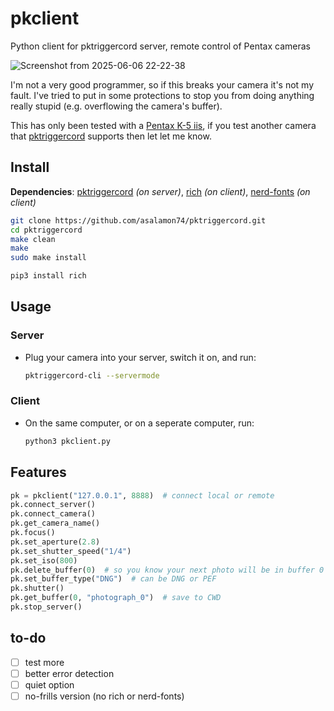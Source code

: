 # pkclient
Python client for pktriggercord server, remote control of Pentax cameras

![Screenshot from 2025-06-06 22-22-38](https://github.com/user-attachments/assets/ea16dd75-bd95-4abf-b697-9579dfe1d321)


I'm not a very good programmer, so if this breaks your camera it's not my fault. I've tried to put in some protections to stop you from doing anything really stupid (e.g. overflowing the camera's buffer).

This has only been tested with a [Pentax K-5 iis](https://www.pentaxforums.com/camerareviews/pentax-k-5-iis.html), if you test another camera that [pktriggercord](https://github.com/asalamon74/pktriggercord?tab=readme-ov-file#cameras) supports then let let me know.

## Install

**Dependencies**: [pktriggercord](https://github.com/asalamon74/pktriggercord) *(on server)*, [rich](https://github.com/Textualize/rich) *(on client)*, [nerd-fonts](https://github.com/ryanoasis/nerd-fonts) *(on client)*
``` bash
git clone https://github.com/asalamon74/pktriggercord.git
cd pktriggercord
make clean
make
sudo make install
```

``` bash
pip3 install rich
```

## Usage

### Server

- Plug your camera into your server, switch it on, and run:

  ``` bash
  pktriggercord-cli --servermode
  ```

### Client

- On the same computer, or on a seperate computer, run:

  ``` bash
  python3 pkclient.py
  ```

## Features

``` python
pk = pkclient("127.0.0.1", 8888)  # connect local or remote
pk.connect_server()
pk.connect_camera()
pk.get_camera_name()
pk.focus()
pk.set_aperture(2.8)
pk.set_shutter_speed("1/4")
pk.set_iso(800)
pk.delete_buffer(0)  # so you know your next photo will be in buffer 0 of 9
pk.set_buffer_type("DNG")  # can be DNG or PEF
pk.shutter()
pk.get_buffer(0, "photograph_0")  # save to CWD
pk.stop_server()
```

## to-do

- [ ] test more
- [ ] better error detection
- [ ] quiet option
- [ ] no-frills version (no rich or nerd-fonts)
